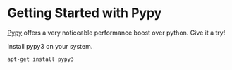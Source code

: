 
# Getting Started with Pypy

[Pypy](https://pypy.org/) offers a very noticeable performance boost over python.  Give it a try!

Install pypy3 on your system.
```
apt-get install pypy3
```


